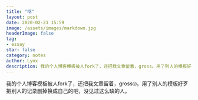 ```yaml
---
title: "呕"
layout: post
date: 2020-02-21 15:59
image: /assets/images/markdown.jpg
headerImage: false
tag:
- essay
star: false
category: notes
author: Lynx
description: 我的个人博客模板被人fork了，还把我文章留着，gross。用了别人的模板好歹把别人的记录删掉换成自己的吧，没见过这么缺的人。
---
```




我的个人博客模板被人fork了，还把我文章留着，gross🙄。用了别人的模板好歹把别人的记录删掉换成自己的吧，没见过这么缺的人。